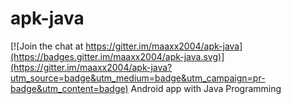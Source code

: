 # apk-java

[![Join the chat at https://gitter.im/maaxx2004/apk-java](https://badges.gitter.im/maaxx2004/apk-java.svg)](https://gitter.im/maaxx2004/apk-java?utm_source=badge&utm_medium=badge&utm_campaign=pr-badge&utm_content=badge)
Android app with Java Programming
